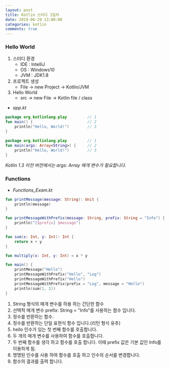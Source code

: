 ```yaml
---
layout: post
title: Kotlin 스터디 1일차
date: 2019-06-29 13:00:00
categories: kotlin
comments: true
---
```


### Hello World
1. 스터디 환경
    - IDE : IntelliJ
    - OS  : Windows10
    - JVM : JDK1.8
2. 프로젝트 생성
    - File -> new Project -> Kotlin/JVM
3. Hello World
    - src -> new File -> Kotlin file / class

- _app.kt_

~~~kotlin
package org.kotlinlang.play         // 1
fun main() {                        // 2
    println("Hello, World!")        // 3
}
~~~

~~~kotlin
package org.kotlinlang.play         // 1
fun main(args: Array<String>) {     // 2
    println("Hello, World!")        // 3
}
~~~

_Kotlin 1.3 이전 버전에서는 args: Array<String> 매개 변수가 필요합니다._


### Functions

- _Functions_Exam.kt_

~~~kotlin
fun printMessage(message: String): Unit {                               // 1
    println(message)
}

fun printMessageWithPrefix(message: String, prefix: String = "Info") {  // 2
    println("[$prefix] $message")
}

fun sum(x: Int, y: Int): Int {                                          // 3
    return x + y
}

fun multiply(x: Int, y: Int) = x * y                                    // 4

fun main() {
    printMessage("Hello")                                               // 5                    
    printMessageWithPrefix("Hello", "Log")                              // 6
    printMessageWithPrefix("Hello")                                     // 7
    printMessageWithPrefix(prefix = "Log", message = "Hello")           // 8
    println(sum(1, 2))                                                  // 9
}
~~~

1) String 형식의 매개 변수를 하용 하는 간단한 함수  
2) 선택적 매개 변수 prefix: String = "Info"를 사용하는 함수 입니다.  
3) 정수를 반환하는 함수.  
4) 정수를 반환하는 단일 표현식 함수 입니다.(리턴 형식 유추)  
5) hello 인수가 있는 첫 번째 함수를 호출합니다.  
6) 두 개의 매개 변수를 사용하여 함수를 호출합니다.  
7) 두 번째 함수를 생각 하고 함수를 호출 합니다. 이때 prefix 값은 기본 값인 Info를 이용하게 됨.   
8) 명명된 인수를 사용 하여 함수를 호출 하고 인수의 순서를 변경합니다.  
9) 함수의 결과를 출력 합니다.  


